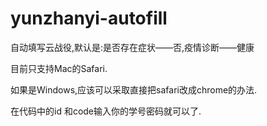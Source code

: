 # yunzhanyi-autofill
自动填写云战役,默认是:是否存在症状——否,疫情诊断——健康

目前只支持Mac的Safari.

如果是Windows,应该可以采取直接把safari改成chrome的办法.

在代码中的id 和code输入你的学号密码就可以了.

